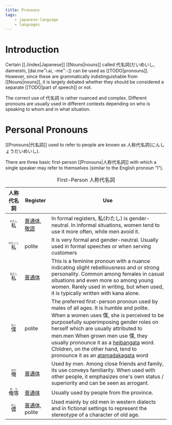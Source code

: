 ```yaml
---
title: Pronouns
tags:
    - japanese-language
    - languages
---
```


# Introduction

Certain [[./index|Japanese]] [[Nouns|nouns]] called 代名詞(だいめいし, daimeishi, [dai.meꜜi.ɕi, -meꜜː-]) can be used as [[TODO|pronouns]]. However, since these are grammatically indistinguishable from [[Nouns|nouns]], it is largely debated whether they should be considered a separate [[TODO|part of speech]] or not.

The correct use of 代名詞 is rather nuanced and complex. Different pronouns are usually used in different contexts depending on who is speaking to whom and in what situation.

# Personal Pronouns

[[Pronouns|代名詞]] used to refer to people are known as 人称代名詞(にんしょうだいめいし).

There are three basic first-person [[Pronouns|人称代名詞]] with which a single speaker may refer to themselves (similar to the English pronoun "I").

<table>
<caption>First-Person 人称代名詞</caption>
<thead>
<th style="text-align:center;vertical-align:middle">人称代名詞</th>
<th style="text-align:center;vertical-align:middle">Register</th>
<th style="text-align:center;vertical-align:middle">Use</th>
</thead>
<tbody>
<tr>
<td style="text-align:center;vertical-align:middle"><ruby>私<rt>わたし</rt></ruby></td>
<td style="text-align:left;vertical-align:middle"><a class="internal-link" href="Honorifics.md#Speech Registers">普通体</a>, <a class="internal-link" href="Honorifics.md#Speech Registers">敬語</a></td>
<td style="text-align:left;vertical-align:middle">In formal registers, 私(わたし) is gender-neutral. In informal situations, women tend to use it more often, while men avoid it.</td>
</tr>
<tr>
<td style="text-align:center;vertical-align:middle"><ruby>私<rt>わたくし</rt></ruby></td>
<td style="text-align:left;vertical-align:middle">polite</td>
<td style="text-align:left;vertical-align:middle">It is very formal and gender-neutral. Usually used in formal speeches or when serving customers </td>
</tr>
<tr>
<td style="text-align:center;vertical-align:middle"><ruby>私<rt>あたし</rt></ruby></td>
<td style="text-align:left;vertical-align:middle"><a class="internal-link" href="Honorifics.md#Speech Registers">普通体</a></td>
<td style="text-align:left;vertical-align:middle">This is a feminine pronoun with a nuance indicating slight rebelliousness and or strong personality. Common among females in casual situations and even more so among young women. Rarely used in writing, but when used, it is typically written with kana alone.</td>
</tr>
<tr>
<td style="text-align:center;vertical-align:middle"><ruby>僕<rt>ぼく</rt></ruby></td>
<td style="text-align:left;vertical-align:middle">polite</td>
<td style="text-align:left;vertical-align:middle">The preferred first-person pronoun used by males of all ages. It is humble and polite. When a women uses 僕, she is perceived to be purposefully superimposing gender roles on herself which are usually attributed to men.men When grown men use 僕, they usually pronounce it as a <a class="internal-link" href="Orthography and Phonology.md#Pitch Accent">heibangata</a> word. Children, on the other hand, tend to pronounce it as an <a class="internal-link" href="Orthography and Phonology.md#Pitch Accent">atamadakagata</a> word</td>
</tr>
<tr>
<td style="text-align:center;vertical-align:middle"><ruby>俺<rt>おれ</rt></ruby></td>
<td style="text-align:left;vertical-align:middle"><a class="internal-link" href="Honorifics.md#Speech Registers">普通体</a></td>
<td style="text-align:left;vertical-align:middle">Used by men. Among close friends and family, its use conveys familiarity. When used with other people, it emphasizes one's own status / superiority and can be seen as arrogant.</td>
</tr>
<tr>
<td style="text-align:center;vertical-align:middle"><ruby>俺等<rt>おら</rt></ruby></td>
<td style="text-align:left;vertical-align:middle"><a class="internal-link" href="Honorifics.md#Speech Registers">普通体</a></td>
<td style="text-align:left;vertical-align:middle">Usually used by people from the province.</td>
</tr>
<tr>
<td style="text-align:center;vertical-align:middle"><ruby>儂<rt>わし</rt></ruby></td>
<td style="text-align:left;vertical-align:middle"><a class="internal-link" href="Honorifics.md#Speech Registers">普通体</a>, polite</td>
<td style="text-align:left;vertical-align:middle">Used mainly by old men in western dialects and in fictional settings to represent the stereotype of a character of old age.</td>
</tr>
</tbody>
</table>

